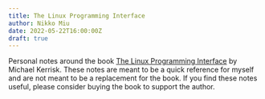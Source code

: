 ```yaml
---
title: The Linux Programming Interface
author: Nikko Miu
date: 2022-05-22T16:00:00Z
draft: true
---
```


Personal notes around the book [The Linux Programming Interface](https://www.amazon.com/Linux-Programming-Interface-System-Handbook/dp/1593272200) by Michael Kerrisk.
These notes are meant to be a quick reference for myself and are not meant to be a replacement for the book.
If you find these notes useful, please consider buying the book to support the author.

